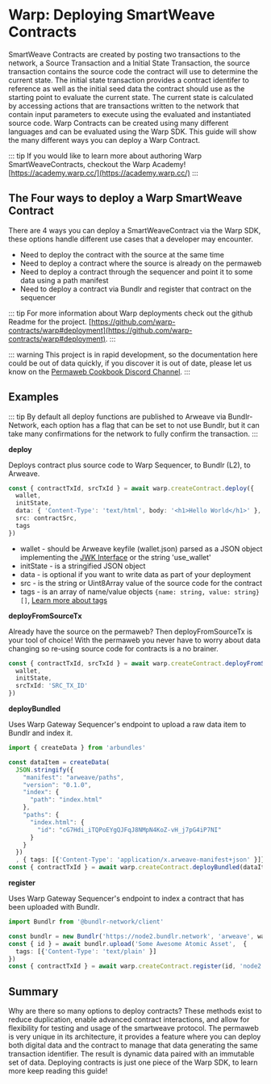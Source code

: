 # Warp: Deploying SmartWeave Contracts

SmartWeave Contracts are created by posting two transactions to the network, a Source Transaction and a Initial State Transaction, the source transaction contains the source code the contract will use to determine the current state. The initial state transaction provides a contract identifer to reference as well as the initial seed data the contract should use as the starting point to evaluate the current state. The current state is calculated by accessing actions that are transactions written to the network that contain input parameters to execute using the evaluated and instantiated source code. Warp Contracts can be created using many different languages and can be evaluated using the Warp SDK. This guide will show the many different ways you can deploy a Warp Contract.

::: tip
If you would like to learn more about authoring Warp SmartWeaveContracts, checkout the Warp Academy! [https://academy.warp.cc/](https://academy.warp.cc/)
:::

## The Four ways to deploy a Warp SmartWeave Contract

There are 4 ways you can deploy a SmartWeaveContract via the Warp SDK, these options handle different use cases that a developer may encounter.

* Need to deploy the contract with the source at the same time
* Need to deploy a contract where the source is already on the permaweb
* Need to deploy a contract through the sequencer and point it to some data using a path manifest
* Need to deploy a contract via Bundlr and register that contract on the sequencer

::: tip
For more information about Warp deployments check out the github Readme for the project. [https://github.com/warp-contracts/warp#deployment](https://github.com/warp-contracts/warp#deployment). 
:::

::: warning
This project is in rapid development, so the documentation here could be out of data quickly, if you discover it is out of date, please let us know on the [Permaweb Cookbook Discord Channel](https://discord.gg/haCAX3shxF).
:::

## Examples

::: tip
By default all deploy functions are published to Arweave via Bundlr-Network, each option has a flag that can be set to not use Bundlr, but it can take many confirmations for the network to fully confirm the transaction.
:::

**deploy**

Deploys contract plus source code to Warp Sequencer, to Bundlr (L2), to Arweave.

```ts
const { contractTxId, srcTxId } = await warp.createContract.deploy({
  wallet,
  initState,
  data: { 'Content-Type': 'text/html', body: '<h1>Hello World</h1>' },
  src: contractSrc,
  tags
})
```

* wallet - should be Arweave keyfile (wallet.json) parsed as a JSON object implementing the [JWK Interface](https://rfc-editor.org/rfc/rfc7517) or the string 'use_wallet'
* initState - is a stringified JSON object
* data - is optional if you want to write data as part of your deployment
* src - is the string or Uint8Array value of the source code for the contract
* tags - is an array of name/value objects `{name: string, value: string}[]`, [Learn more about tags](../../../concepts/tags.md)

**deployFromSourceTx**

Already have the source on the permaweb? Then deployFromSourceTx is your tool of choice! With the permaweb you never have to worry about data changing so re-using source code for contracts is a no brainer.

```ts
const { contractTxId, srcTxId } = await warp.createContract.deployFromSourceTx({
  wallet,
  initState,
  srcTxId: 'SRC_TX_ID'
})
```

**deployBundled**

Uses Warp Gateway Sequencer's endpoint to upload a raw data item to Bundlr and index it.

```ts
import { createData } from 'arbundles'

const dataItem = createData(
  JSON.stringify({
    "manifest": "arweave/paths",
    "version": "0.1.0",
    "index": {
      "path": "index.html"
    },
    "paths": {
      "index.html": {
        "id": "cG7Hdi_iTQPoEYgQJFqJ8NMpN4KoZ-vH_j7pG4iP7NI"
      }
    }
  })
  , { tags: [{'Content-Type': 'application/x.arweave-manifest+json' }]})
const { contractTxId } = await warp.createContract.deployBundled(dataItem.getRaw());
```


**register**

Uses Warp Gateway Sequencer's endpoint to index a contract that has been uploaded with Bundlr.

```ts
import Bundlr from '@bundlr-network/client'

const bundlr = new Bundlr('https://node2.bundlr.network', 'arweave', wallet)
const { id } = await bundlr.upload('Some Awesome Atomic Asset',  { 
  tags: [{'Content-Type': 'text/plain' }]
})
const { contractTxId } = await warp.createContract.register(id, 'node2') 
```

## Summary

Why are there so many options to deploy contracts? These methods exist to reduce duplication, enable advanced contract interactions, and allow for flexibility for testing and usage of the smartweave protocol. The permaweb is very unique in its architecture, it provides a feature where you can deploy both digital data and the contract to manage that data generating the same transaction identifier. The result is dynamic data paired with an immutable set of data. Deploying contracts is just one piece of the Warp SDK, to learn more keep reading this guide!


